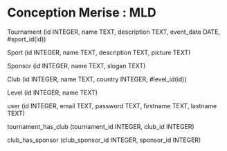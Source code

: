 # Conception Merise : MLD

Tournament (id INTEGER, name TEXT, description TEXT, event_date DATE, #sport_id(id))

Sport (id INTEGER, name TEXT, description TEXT, picture TEXT)

Sponsor (id INTEGER, name TEXT, slogan TEXT)

Club (id INTEGER, name TEXT, country INTEGER, #level_id(id))

Level (id INTEGER, name TEXT)

user (id INTEGER, email TEXT, password TEXT, firstname TEXT, lastname TEXT)

<!-- Convertion : choisir, NN Tournament, 0N Club -->
tournament_has_club (tournament_id INTEGER, club_id INTEGER)

<!-- Convertion : appartient, 0N Sponsor, 0N Club -->
club_has_sponsor (club_sponsor_id INTEGER, sponsor_id INTEGER)
